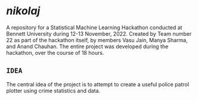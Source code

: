 # *nikolaj*

A repository for a Statistical Machine Learning Hackathon conducted at Bennett University during 12-13 November, 2022. Created by Team number 22 as part of the hackathon itself, by members Vasu Jain, Manya Sharma, and Anand Chauhan. The entire project was developed during the hackathon, over the course of 18 hours.

## `IDEA`

The central idea of the project is to attempt to create a useful police patrol plotter using crime statistics and data.
